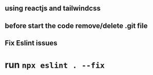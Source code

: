 ## using reactjs and tailwindcss

## before start the code remove/delete .git file

## Fix Eslint issues

# run `npx eslint . --fix`
